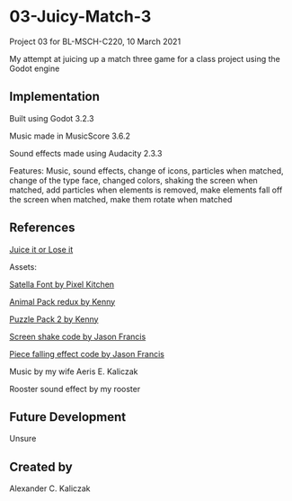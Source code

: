 # 03-Juicy-Match-3
Project 03 for BL-MSCH-C220, 10 March 2021

My attempt at juicing up a match three game for a class project using the Godot engine

## Implementation
Built using Godot 3.2.3

Music made in MusicScore 3.6.2

Sound effects made using Audacity 2.3.3

Features:
Music, sound effects, change of icons, particles when matched, change of the type face, changed colors, shaking the screen when matched, add particles when elements is removed, make elements fall off the screen when matched, make them rotate when matched

## References
[Juice it or Lose it](https://www.youtube.com/watch?v=Fy0aCDmgnxg)

Assets:

[Satella Font by Pixel Kitchen](https://www.fontspace.com/satella-font-f40960)

[Animal Pack redux by Kenny](https://kenney.nl/assets/animal-pack-redux)

[Puzzle Pack 2 by Kenny](https://kenney.nl/assets/puzzle-pack-2)

[Screen shake code by Jason Francis](https://gist.github.com/BL-MSCH-C220-S21/83912a156b0b70f96fa9dd87c5bb33b4)

[Piece falling effect code by Jason Francis](https://github.com/BL-MSCH-C220-Test/Exercise-03c-Music-and-Sound/blob/master/Brick/Brick.gd)

Music by my wife Aeris E. Kaliczak

Rooster sound effect by my rooster



## Future Development
Unsure

## Created by 
Alexander C. Kaliczak
